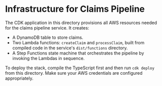 # Infrastructure for Claims Pipeline

The CDK application in this directory provisions all AWS resources
needed for the claims pipeline service.  It creates:

- A DynamoDB table to store claims.
- Two Lambda functions: `createClaim` and `processClaim`, built from
  compiled code in the service's `dist/functions` directory.
- A Step Functions state machine that orchestrates the pipeline by
  invoking the Lambdas in sequence.

To deploy the stack, compile the TypeScript first and then run
`cdk deploy` from this directory.  Make sure your AWS credentials are
configured appropriately.
